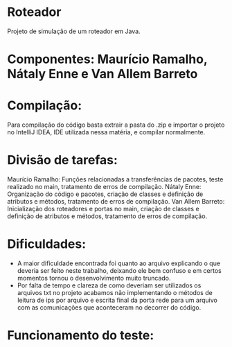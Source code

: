 # Roteador
  Projeto de simulação de um roteador em Java.
# Componentes: Maurício Ramalho, Nátaly Enne e Van Allem Barreto 

# Compilação:
  Para compilação do código basta extrair a pasta do .zip e importar o projeto no IntelliJ IDEA, 
  IDE utilizada nessa matéria, e compilar normalmente.

# Divisão de tarefas:
  Maurício Ramalho: Funções relacionadas a transferências de pacotes, teste realizado no main, tratamento de erros de compilação.
  Nátaly Enne: Organização do código e pacotes, criação de classes e definição de atributos e métodos, tratamento de erros de compilação.
  Van Allem Barreto: Inicialização dos roteadores e portas no main, criação de classes e definição de atributos e métodos, tratamento de erros de compilação. 

# Dificuldades:
  - A maior dificuldade encontrada foi quanto ao arquivo explicando o que deveria ser feito neste trabalho, deixando ele bem confuso 
  e em certos momentos tornou o desenvolvimento muito truncado.
  - Por falta de tempo e clareza de como deveriam ser utilizados os arquivos txt no projeto acabamos não implementando o métodos de 
  leitura de ips por arquivo e escrita final da porta rede para um arquivo com as comunicações que aconteceram no decorrer do código.

# Funcionamento do teste:

 




